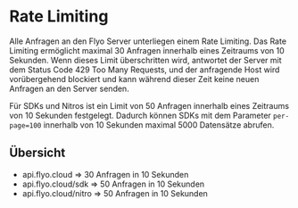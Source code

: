 # Rate Limiting

Alle Anfragen an den Flyo Server unterliegen einem Rate Limiting. Das Rate Limiting ermöglicht maximal 30 Anfragen innerhalb eines Zeitraums von 10 Sekunden. Wenn dieses Limit überschritten wird, antwortet der Server mit dem Status Code 429 Too Many Requests, und der anfragende Host wird vorübergehend blockiert und kann während dieser Zeit keine neuen Anfragen an den Server senden.

Für SDKs und Nitros ist ein Limit von 50 Anfragen innerhalb eines Zeitraums von 10 Sekunden festgelegt. Dadurch können SDKs mit dem Parameter `per-page=100` innerhalb von 10 Sekunden maximal 5000 Datensätze abrufen.

## Übersicht

+ api.flyo.cloud => 30 Anfragen in 10 Sekunden
+ api.flyo.cloud/sdk => 50 Anfragen in 10 Sekunden
+ api.flyo.cloud/nitro => 50 Anfragen in 10 Sekunden
